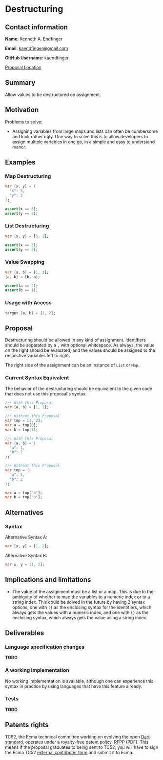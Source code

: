 # Destructuring

## Contact information

**Name**: Kenneth A. Endfinger

**Email**: kaendfinger@gmail.com

**GitHub Username**: kaendfinger

[Proposal Location](https://github.com/DirectMyFile/dep-destructuring)

## Summary

Allow values to be destructured on assignment.

## Motivation

Problems to solve:

- Assigning variables from large maps and lists can often be cumbersome and look rather ugly.
  One way to solve this is to allow developers to assign multiple variables in one go, in a simple and easy to understand manor.

## Examples

### Map Destructuring

```dart
var {x, y} = {
  "x": 5,
  "y": 2
};

assert(x == 5);
assert(y == 2);
```

### List Destructuring

```dart
var {x, y} = [5, 2];

assert(x == 5);
assert(y == 2);
```

### Value Swapping

```dart
var {a, b} = [1, 2];
{a, b} = [b, a];

assert(a == 2);
assert(b == 1);
```

### Usage with Access

```dart
target.{a, b} = [1, 2];
```

## Proposal

Destructuring should be allowed in any kind of assignment. Identifiers should be separated by a `,` with optional whitespace. As always, the value on the right should be evaluated, and the values should be assigned to the respective variables left to right.

The right side of the assignment can be an instance of `List` or `Map`.

### Current Syntax Equivalent

The behavior of the destructuring should be equivalent to the given code that does not use this proposal's syntax.

```dart
/// With this Proposal
var {a, b} = [1, 2];

/// Without this Proposal
var tmp = [1, 2];
var a = tmp[0];
var b = tmp[1];
```

```dart
/// With this Proposal
var {a, b} = {
  "a": 1,
  "b": 2
};

/// Without this Proposal
var tmp = {
  "a": 1,
  "b": 2
};

var a = tmp["a"];
var b = tmp["b"];
```

## Alternatives

### Syntax

Alternative Syntax A:
```dart
var [x, y] = [1, 2];
```

Alternative Syntax B:
```dart
var x, y = [1, 2];
```

## Implications and limitations

- The value of the assignment must be a list or a map. This is due to the ambiguity of whether to map the variables to a numeric index or to a string index. This could be solved in the future by having 2 syntax options, one with `[]` as the enclosing syntax for the identifiers, which always gets the values with a numeric index, and one with `{}` as the enclosing syntax, which always gets the value using a string index.

## Deliverables

### Language specification changes

**TODO**

### A working implementation

No working implementation is available, although one can experience this syntax in practice by using languages that have this feature already.

### Tests

**TODO**

## Patents rights

TC52, the Ecma technical committee working on evolving the open [Dart standard][], operates under a royalty-free patent policy, [RFPP][] (PDF). This means if the proposal graduates to being sent to TC52, you will have to sign the Ecma TC52 [external contributer form][] and submit it to Ecma.

[tex]: http://www.latex-project.org/
[language spec]: https://www.dartlang.org/docs/spec/
[dart standard]: http://www.ecma-international.org/publications/standards/Ecma-408.htm
[rfpp]: http://www.ecma-international.org/memento/TC52%20policy/Ecma%20Experimental%20TC52%20Royalty-Free%20Patent%20Policy.pdf
[external contributer form]: http://www.ecma-international.org/memento/TC52%20policy/Contribution%20form%20to%20TC52%20Royalty%20Free%20Task%20Group%20as%20a%20non-member.pdf
